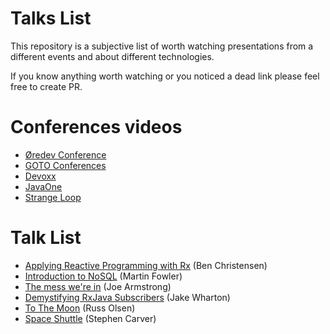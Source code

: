 # Talks List

This repository is a subjective list of worth watching presentations from a different events and about different technologies.

If you know anything worth watching or you noticed a dead link please feel free to create PR.

# Conferences videos

* [Øredev Conference](https://vimeo.com/user4280938)
* [GOTO Conferences](https://www.youtube.com/channel/UCs_tLP3AiwYKwdUHpltJPuA)
* [Devoxx](https://www.youtube.com/channel/UCCBVCTuk6uJrN3iFV_3vurg)
* [JavaOne](https://www.youtube.com/channel/UCdDhYMT2USoLdh4SZIsu_1g)
* [Strange Loop](https://www.youtube.com/channel/UC_QIfHvN9auy2CoOdSfMWDw)

# Talk List

* [Applying Reactive Programming with Rx](https://www.youtube.com/watch?v=8OcCSQS0tug) (Ben Christensen)
* [Introduction to NoSQL](https://www.youtube.com/watch?v=qI_g07C_Q5I) (Martin Fowler)
* [The mess we're in](https://www.youtube.com/watch?v=lKXe3HUG2l4) (Joe Armstrong)
* [Demystifying RxJava Subscribers](https://vimeo.com/144812843) (Jake Wharton)
* [To The Moon](https://www.youtube.com/watch?v=l3XwpSKqNZw) (Russ Olsen)
* [Space Shuttle](https://www.youtube.com/watch?v=AyrRoKN_kvg) (Stephen Carver)
